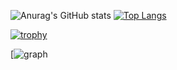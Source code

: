 ![Anurag's GitHub stats](https://github-readme-stats.vercel.app/api?username=Keito777&show_icons=true&theme=radical)
[![Top Langs](https://github-readme-stats.vercel.app/api/top-langs/?username=Keito777&layout=compact&theme=radical)](https://github.com/anuraghazra/github-readme-stats)

[![trophy](https://github-profile-trophy.vercel.app/?username=Keito777&theme=onedark)](https://github.com/ryo-ma/github-profile-trophy)

[![graph](https://github-profile-summary-cards.vercel.app/api/cards/profile-details?username=Keito777&theme=dracula)
